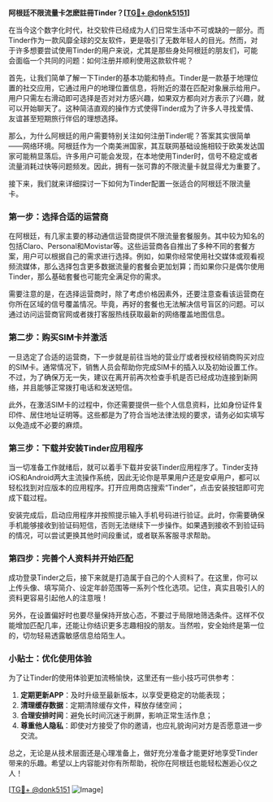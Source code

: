 **阿根廷不限流量卡怎麽註冊Tinder？[[TG💪+ @donk5151](https://t.me/s/donk5151)]**

在当今这个数字化时代，社交软件已经成为人们日常生活中不可或缺的一部分。而Tinder作为一款风靡全球的交友软件，更是吸引了无数年轻人的目光。然而，对于许多想要尝试使用Tinder的用户来说，尤其是那些身处阿根廷的朋友们，可能会面临一个共同的问题：如何注册并顺利使用这款软件呢？

首先，让我们简单了解一下Tinder的基本功能和特点。Tinder是一款基于地理位置的社交应用，它通过用户的地理位置信息，将附近的潜在匹配对象展示给用户。用户只需左右滑动即可选择是否对对方感兴趣，如果双方都向对方表示了兴趣，就可以开始聊天了。这种简洁直观的操作方式使得Tinder成为了许多人寻找爱情、友谊甚至短期旅行伴侣的理想选择。

那么，为什么阿根廷的用户需要特别关注如何注册Tinder呢？答案其实很简单——网络环境。阿根廷作为一个南美洲国家，其互联网基础设施相较于欧美发达国家可能稍显落后。许多用户可能会发现，在本地使用Tinder时，信号不稳定或者流量消耗过快等问题频发。因此，拥有一张可靠的不限流量卡就显得尤为重要了。

接下来，我们就来详细探讨一下如何为Tinder配置一张适合的阿根廷不限流量卡。

### 第一步：选择合适的运营商

在阿根廷，有几家主要的移动通信运营商提供不限流量套餐服务。其中较为知名的包括Claro、Personal和Movistar等。这些运营商各自推出了多种不同的套餐方案，用户可以根据自己的需求进行选择。例如，如果你经常使用社交媒体或观看视频流媒体，那么选择包含更多数据流量的套餐会更加划算；而如果你只是偶尔使用Tinder，那么基础套餐也可能完全满足你的需求。

需要注意的是，在选择运营商时，除了考虑价格因素外，还要注意查看该运营商在你所在区域的信号覆盖情况。毕竟，再好的套餐也无法解决信号盲区的问题。可以通过访问运营商官网或者拨打客服热线获取最新的网络覆盖地图信息。

### 第二步：购买SIM卡并激活

一旦选定了合适的运营商，下一步就是前往当地的营业厅或者授权经销商购买对应的SIM卡。通常情况下，销售人员会帮助你完成SIM卡的插入以及初始设置工作。不过，为了确保万无一失，建议在离开前再次检查手机是否已经成功连接到新网络，并且能够正常拨打电话和发送短信。

此外，在激活SIM卡的过程中，你还需要提供一些个人信息资料，比如身份证件复印件、居住地址证明等。这些都是为了符合当地法律法规的要求，请务必如实填写以免造成不必要的麻烦。

### 第三步：下载并安装Tinder应用程序

当一切准备工作就绪后，就可以着手下载并安装Tinder应用程序了。Tinder支持iOS和Android两大主流操作系统，因此无论你是苹果用户还是安卓用户，都可以轻松找到对应版本的应用程序。打开应用商店搜索“Tinder”，点击安装按钮即可完成下载过程。

安装完成后，启动应用程序并按照提示输入手机号码进行验证。此时，你需要确保手机能够接收到验证码短信，否则无法继续下一步操作。如果遇到接收不到验证码的情况，可以尝试更换其他时间段重试，或者联系客服寻求帮助。

### 第四步：完善个人资料并开始匹配

成功登录Tinder之后，接下来就是打造属于自己的个人资料了。在这里，你可以上传头像、填写简介、设定年龄范围等一系列个性化选项。记住，真实且吸引人的资料更容易引起他人的注意哦！

另外，在设置偏好时也要尽量保持开放心态，不要过于局限地筛选条件。这样不仅能增加匹配几率，还能让你结识更多志趣相投的朋友。当然啦，安全始终是第一位的，切勿轻易透露敏感信息给陌生人。

### 小贴士：优化使用体验

为了让Tinder的使用体验更加流畅愉快，这里还有一些小技巧可供参考：

1. **定期更新APP**：及时升级至最新版本，以享受更稳定的功能表现；
2. **清理缓存数据**：定期清除缓存文件，释放存储空间；
3. **合理安排时间**：避免长时间沉迷于刷屏，影响正常生活作息；
4. **尊重他人隐私**：即使对方接受了你的邀请，也应礼貌询问对方是否愿意进一步交流。

总之，无论是从技术层面还是心理准备上，做好充分准备才能更好地享受Tinder带来的乐趣。希望以上内容能对你有所帮助，祝你在阿根廷也能轻松邂逅心仪之人！

[[TG💪+ @donk5151](https://t.me/s/donk5151) ![Image](https://i.postimg.cc/rwNCRYN7/Snipaste-2025-04-30-17-27-05.png)]